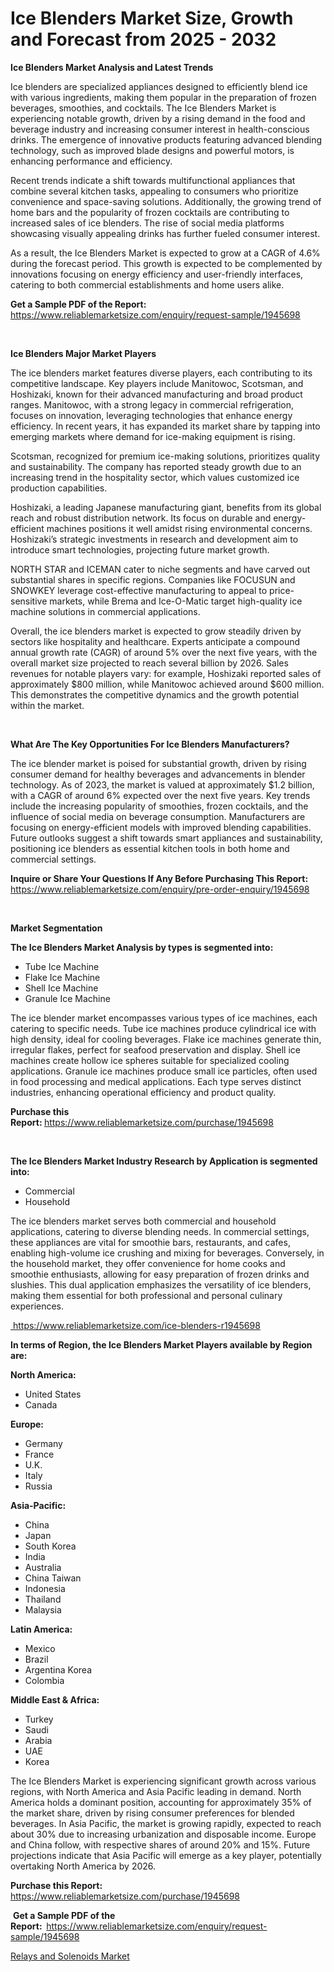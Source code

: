 <p><h1>Ice Blenders Market Size, Growth and Forecast from 2025 - 2032</h1></p><p><strong>Ice Blenders Market Analysis and Latest Trends</strong></p>
<p><p>Ice blenders are specialized appliances designed to efficiently blend ice with various ingredients, making them popular in the preparation of frozen beverages, smoothies, and cocktails. The Ice Blenders Market is experiencing notable growth, driven by a rising demand in the food and beverage industry and increasing consumer interest in health-conscious drinks. The emergence of innovative products featuring advanced blending technology, such as improved blade designs and powerful motors, is enhancing performance and efficiency.</p><p>Recent trends indicate a shift towards multifunctional appliances that combine several kitchen tasks, appealing to consumers who prioritize convenience and space-saving solutions. Additionally, the growing trend of home bars and the popularity of frozen cocktails are contributing to increased sales of ice blenders. The rise of social media platforms showcasing visually appealing drinks has further fueled consumer interest. </p><p>As a result, the Ice Blenders Market is expected to grow at a CAGR of 4.6% during the forecast period. This growth is expected to be complemented by innovations focusing on energy efficiency and user-friendly interfaces, catering to both commercial establishments and home users alike.</p></p>
<p><strong>Get a Sample PDF of the Report:&nbsp;</strong> <a href="https://www.reliablemarketsize.com/enquiry/request-sample/1945698?utm_campaign=2186&utm_medium=2&utm_source=Github&utm_content=ia&utm_term=21022025&utm_id=ice-blenders">https://www.reliablemarketsize.com/enquiry/request-sample/1945698</a></p>
<p>&nbsp;</p>
<p><strong>Ice Blenders Major Market Players</strong></p>
<p><p>The ice blenders market features diverse players, each contributing to its competitive landscape. Key players include Manitowoc, Scotsman, and Hoshizaki, known for their advanced manufacturing and broad product ranges. Manitowoc, with a strong legacy in commercial refrigeration, focuses on innovation, leveraging technologies that enhance energy efficiency. In recent years, it has expanded its market share by tapping into emerging markets where demand for ice-making equipment is rising.</p><p>Scotsman, recognized for premium ice-making solutions, prioritizes quality and sustainability. The company has reported steady growth due to an increasing trend in the hospitality sector, which values customized ice production capabilities.</p><p>Hoshizaki, a leading Japanese manufacturing giant, benefits from its global reach and robust distribution network. Its focus on durable and energy-efficient machines positions it well amidst rising environmental concerns. Hoshizaki’s strategic investments in research and development aim to introduce smart technologies, projecting future market growth.</p><p>NORTH STAR and ICEMAN cater to niche segments and have carved out substantial shares in specific regions. Companies like FOCUSUN and SNOWKEY leverage cost-effective manufacturing to appeal to price-sensitive markets, while Brema and Ice-O-Matic target high-quality ice machine solutions in commercial applications.</p><p>Overall, the ice blenders market is expected to grow steadily driven by sectors like hospitality and healthcare. Experts anticipate a compound annual growth rate (CAGR) of around 5% over the next five years, with the overall market size projected to reach several billion by 2026. Sales revenues for notable players vary: for example, Hoshizaki reported sales of approximately $800 million, while Manitowoc achieved around $600 million. This demonstrates the competitive dynamics and the growth potential within the market.</p></p>
<p>&nbsp;</p>
<p><strong>What Are The Key Opportunities For Ice Blenders Manufacturers?</strong></p>
<p><p>The ice blender market is poised for substantial growth, driven by rising consumer demand for healthy beverages and advancements in blender technology. As of 2023, the market is valued at approximately $1.2 billion, with a CAGR of around 6% expected over the next five years. Key trends include the increasing popularity of smoothies, frozen cocktails, and the influence of social media on beverage consumption. Manufacturers are focusing on energy-efficient models with improved blending capabilities. Future outlooks suggest a shift towards smart appliances and sustainability, positioning ice blenders as essential kitchen tools in both home and commercial settings.</p></p>
<p><strong>Inquire or Share Your Questions If Any Before Purchasing This Report:</strong> <a href="https://www.reliablemarketsize.com/enquiry/pre-order-enquiry/1945698?utm_campaign=2186&utm_medium=2&utm_source=Github&utm_content=ia&utm_term=21022025&utm_id=ice-blenders">https://www.reliablemarketsize.com/enquiry/pre-order-enquiry/1945698</a></p>
<p>&nbsp;</p>
<p><strong>Market Segmentation</strong></p>
<p><strong>The Ice Blenders Market Analysis by types is segmented into:</strong></p>
<p><ul><li>Tube Ice Machine</li><li>Flake Ice Machine</li><li>Shell Ice Machine</li><li>Granule Ice Machine</li></ul></p>
<p><p>The ice blender market encompasses various types of ice machines, each catering to specific needs. Tube ice machines produce cylindrical ice with high density, ideal for cooling beverages. Flake ice machines generate thin, irregular flakes, perfect for seafood preservation and display. Shell ice machines create hollow ice spheres suitable for specialized cooling applications. Granule ice machines produce small ice particles, often used in food processing and medical applications. Each type serves distinct industries, enhancing operational efficiency and product quality.</p></p>
<p><strong>Purchase this Report:&nbsp;</strong><a href="https://www.reliablemarketsize.com/purchase/1945698?utm_campaign=2186&utm_medium=2&utm_source=Github&utm_content=ia&utm_term=21022025&utm_id=ice-blenders">https://www.reliablemarketsize.com/purchase/1945698</a></p>
<p>&nbsp;</p>
<p><strong>The Ice Blenders Market Industry Research by Application is segmented into:</strong></p>
<p><ul><li>Commercial</li><li>Household</li></ul></p>
<p><p>The ice blenders market serves both commercial and household applications, catering to diverse blending needs. In commercial settings, these appliances are vital for smoothie bars, restaurants, and cafes, enabling high-volume ice crushing and mixing for beverages. Conversely, in the household market, they offer convenience for home cooks and smoothie enthusiasts, allowing for easy preparation of frozen drinks and slushies. This dual application emphasizes the versatility of ice blenders, making them essential for both professional and personal culinary experiences.</p></p>
<p><a href="https://www.reliablemarketsize.com/ice-blenders-r1945698?utm_campaign=2186&utm_medium=2&utm_source=Github&utm_content=ia&utm_term=21022025&utm_id=ice-blenders">&nbsp;https://www.reliablemarketsize.com/ice-blenders-r1945698</a></p>
<p><strong>In terms of Region, the Ice Blenders Market Players available by Region are:</strong></p>
<p>
    <p> <strong> North America: </strong>
        <ul>
            <li>United States</li>
            <li>Canada</li>
        </ul>
        </p> 
    <p> <strong> Europe: </strong>
        <ul>
            <li>Germany</li>
            <li>France</li>
            <li>U.K.</li>
            <li>Italy</li>
            <li>Russia</li>
        </ul>
        </p> 
    <p> <strong> Asia-Pacific: </strong>
        <ul>
            <li>China</li>
            <li>Japan</li>
            <li>South Korea</li>
            <li>India</li>
            <li>Australia</li>
            <li>China Taiwan</li>
            <li>Indonesia</li>
            <li>Thailand</li>
            <li>Malaysia</li>
        </ul>
        </p> 
    <p> <strong> Latin America: </strong>
        <ul>
            <li>Mexico</li>
            <li>Brazil</li>
            <li>Argentina Korea</li>
            <li>Colombia</li>
        </ul>
        </p> 
    <p> <strong> Middle East & Africa: </strong>
        <ul>
            <li>Turkey</li>
            <li>Saudi</li>
            <li>Arabia</li>
            <li>UAE</li>
            <li>Korea</li>
        </ul>
    </p>
    </p>
<p><p>The Ice Blenders Market is experiencing significant growth across various regions, with North America and Asia Pacific leading in demand. North America holds a dominant position, accounting for approximately 35% of the market share, driven by rising consumer preferences for blended beverages. In Asia Pacific, the market is growing rapidly, expected to reach about 30% due to increasing urbanization and disposable income. Europe and China follow, with respective shares of around 20% and 15%. Future projections indicate that Asia Pacific will emerge as a key player, potentially overtaking North America by 2026.</p></p>
<p><strong>Purchase this Report: </strong><a href="https://www.reliablemarketsize.com/purchase/1945698?utm_campaign=2186&utm_medium=2&utm_source=Github&utm_content=ia&utm_term=21022025&utm_id=ice-blenders">https://www.reliablemarketsize.com/purchase/1945698</a></p>
<p>&nbsp;<strong>Get a Sample PDF of the Report:&nbsp;&nbsp;</strong><a href="https://www.reliablemarketsize.com/enquiry/request-sample/1945698?utm_campaign=2186&utm_medium=2&utm_source=Github&utm_content=ia&utm_term=21022025&utm_id=ice-blenders">https://www.reliablemarketsize.com/enquiry/request-sample/1945698</a></p>
<p><strong></strong></p>
<p><p><a href="https://github.com/yepezkommakp/Market-Research-Report-List-1/blob/main/relays-and-solenoids-market.md?utm_campaign=2186&utm_medium=2&utm_source=Github&utm_content=ia&utm_term=21022025&utm_id=ice-blenders">Relays and Solenoids Market</a></p></p>